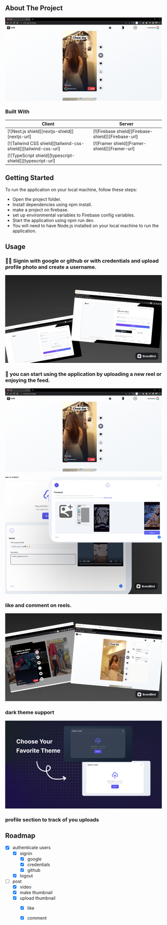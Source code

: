 


<!-- ABOUT THE PROJECT -->
## About The Project

![product-screenshot](./public/demo/feed.png)

### Built With

| Client                                                           |                                               Server |
|------------------------------------------------------------------|------------------------------------------------------|
|  [![Next.js shield][nextjs-shield]][nextjs-url]                  | [![Firebase shield][Firebase-shield]][Firebase-url]  |
|  [![Tailwind CSS shield][tailwind-css-shield]][tailwind-css-url] | [![Framer shield][Framer-shield]][Framer-url]        |
|  [![TypeScript shield][typescript-shield]][typescript-url]       |                                                      |










<!-- GETTING STARTED -->
## Getting Started

To run the application on your local machine, follow these steps:

- Open the project folder.
- Install dependencies using npm install.
- make a project on firebase.
- set up environmental variables to Firebase config variables.
- Start the application using npm run dev.
- You will need to have Node.js installed on your local machine to run the application.

<!-- USAGE EXAMPLES -->
## Usage


### 🙋‍♀️ Signin with google  or github or with credentials and upload profile photo and create a username.

![signin](./public/demo/auth.png)

### 💬 you can start using the application by uploading a new reel or enjoying the feed.

![create post](./public/demo/feed.png)

![subreddit-page](./public/demo/upload.png)

### like and comment on reels.

![like-comment](./public/demo/likeComment.png)

### dark theme support
![dark-theme](./public/demo/brandbird.png)

### profile section to track of you uploads





<!-- ROADMAP -->
## Roadmap

- [x] authenticate users
    - [x] signin
        - [x] google
        - [x] credentials
        - [x] github
    - [x] logout
- [ ] post
    - [x] video
    - [x] make thumbnail
    - [x] upload thumbnail
        - [x] like
        - [x] comment
        



